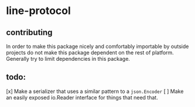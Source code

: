 # line-protocol

## contributing
In order to make this package nicely and comfortably importable by outside projects do not make this package dependent on the rest of platform.
Generally try to limit dependencies in this package.


## todo:
 [x] Make a serializer that uses a similar pattern to a `json.Encoder`
 [ ] Make an easily exposed io.Reader interface for things that need that.
 
